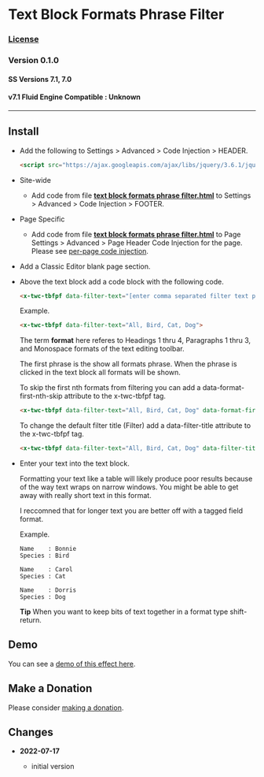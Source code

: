 # Text Block Formats Phrase Filter

### [License][99]

### Version 0.1.0

#### SS Versions 7.1, 7.0

#### v7.1 Fluid Engine Compatible : Unknown

---

## Install

* Add the following to Settings > Advanced > Code Injection > HEADER.

  ```html
  <script src="https://ajax.googleapis.com/ajax/libs/jquery/3.6.1/jquery.min.js"></script>
  ```
  
* Site-wide

  * Add code from file **[text block formats phrase filter.html][1]** to
    Settings > Advanced > Code Injection > FOOTER.
    
* Page Specific

  * Add code from file **[text block formats phrase filter.html][1]** to Page
    Settings > Advanced > Page Header Code Injection for the page. Please see
    [per-page code injection][2].
    
* Add a Classic Editor blank page section.

* Above the text block add a code block with the following code.

  ```html
  <x-twc-tbfpf data-filter-text="[enter comma separated filter text phrases here between double quotes replacing the square brackets]">
  ```
  
  Example.
  
  ```html
  <x-twc-tbfpf data-filter-text="All, Bird, Cat, Dog">
  ```
  
  The term **format** here referes to Headings 1 thru 4, Paragraphs 1 thru 3,
  and Monospace formats of the text editing toolbar.
  
  The first phrase is the show all formats phrase. When the phrase is clicked
  in the text block all formats will be shown.
  
  To skip the first nth formats from filtering you can add a
  data-format-first-nth-skip attribute to the x-twc-tbfpf tag.
  
  ```html
  <x-twc-tbfpf data-filter-text="All, Bird, Cat, Dog" data-format-first-nth-skip="1">
  ```
  
  To change the default filter title (Filter) add a data-filter-title attribute
  to the x-twc-tbfpf tag.
  
  ```html
  <x-twc-tbfpf data-filter-text="All, Bird, Cat, Dog" data-filter-title="Show">
  ```
  
* Enter your text into the text block.

  Formatting your text like a table will likely produce poor results because of
  the way text wraps on narrow windows. You might be able to get away with
  really short text in this format.
  
  I reccomned that for longer text you are better off with a tagged field
  format.
  
  Example.
  
  ```text
  Name    : Bonnie
  Species : Bird
  
  Name    : Carol
  Species : Cat
  
  Name    : Dorris
  Species : Dog
  ```
  
  **Tip** When you want to keep bits of text together in a format type
  shift-return.
  
## Demo

You can see a [demo of this effect here][3].

## Make a Donation

Please consider [making a donation][4].

## Changes

<!-- * **2021-08-03**

  * added support for v7.0 Brine template family and Adirondack template
  * bumped version to 1.1
  -->
* **2022-07-17**

  * initial version

[1]: text%20block%20formats%20phrase%20filter.html#L1
[2]: https://support.squarespace.com/hc/en-us/articles/205815908-Using-code-injection#toc-per-page-code-injection
[3]: https://toms-web-consulting-demos.squarespace.com/text-block-formats-phrase-filter?password=twcdemos
[4]: https://github.com/tomsWebConsulting/twcsl#make-a-donation
[99]: https://github.com/tomsWebConsulting/twcsl/blob/main/LICENSE.txt#L1
